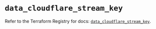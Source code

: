# `data_cloudflare_stream_key`

Refer to the Terraform Registry for docs: [`data_cloudflare_stream_key`](https://registry.terraform.io/providers/cloudflare/cloudflare/5.7.0/docs/data-sources/stream_key).
